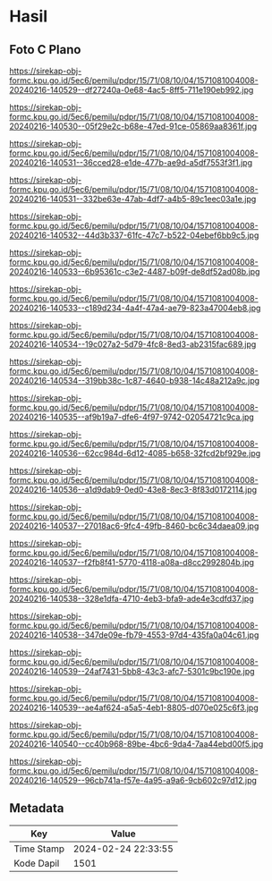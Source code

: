 # Hasil

## Foto C Plano

https://sirekap-obj-formc.kpu.go.id/5ec6/pemilu/pdpr/15/71/08/10/04/1571081004008-20240216-140529--df27240a-0e68-4ac5-8ff5-711e190eb992.jpg

https://sirekap-obj-formc.kpu.go.id/5ec6/pemilu/pdpr/15/71/08/10/04/1571081004008-20240216-140530--05f29e2c-b68e-47ed-91ce-05869aa8361f.jpg

https://sirekap-obj-formc.kpu.go.id/5ec6/pemilu/pdpr/15/71/08/10/04/1571081004008-20240216-140531--36cced28-e1de-477b-ae9d-a5df7553f3f1.jpg

https://sirekap-obj-formc.kpu.go.id/5ec6/pemilu/pdpr/15/71/08/10/04/1571081004008-20240216-140531--332be63e-47ab-4df7-a4b5-89c1eec03a1e.jpg

https://sirekap-obj-formc.kpu.go.id/5ec6/pemilu/pdpr/15/71/08/10/04/1571081004008-20240216-140532--44d3b337-61fc-47c7-b522-04ebef6bb9c5.jpg

https://sirekap-obj-formc.kpu.go.id/5ec6/pemilu/pdpr/15/71/08/10/04/1571081004008-20240216-140533--6b95361c-c3e2-4487-b09f-de8df52ad08b.jpg

https://sirekap-obj-formc.kpu.go.id/5ec6/pemilu/pdpr/15/71/08/10/04/1571081004008-20240216-140533--c189d234-4a4f-47a4-ae79-823a47004eb8.jpg

https://sirekap-obj-formc.kpu.go.id/5ec6/pemilu/pdpr/15/71/08/10/04/1571081004008-20240216-140534--19c027a2-5d79-4fc8-8ed3-ab2315fac689.jpg

https://sirekap-obj-formc.kpu.go.id/5ec6/pemilu/pdpr/15/71/08/10/04/1571081004008-20240216-140534--319bb38c-1c87-4640-b938-14c48a212a9c.jpg

https://sirekap-obj-formc.kpu.go.id/5ec6/pemilu/pdpr/15/71/08/10/04/1571081004008-20240216-140535--af9b19a7-dfe6-4f97-9742-02054721c9ca.jpg

https://sirekap-obj-formc.kpu.go.id/5ec6/pemilu/pdpr/15/71/08/10/04/1571081004008-20240216-140536--62cc984d-6d12-4085-b658-32fcd2bf929e.jpg

https://sirekap-obj-formc.kpu.go.id/5ec6/pemilu/pdpr/15/71/08/10/04/1571081004008-20240216-140536--a1d9dab9-0ed0-43e8-8ec3-8f83d0172114.jpg

https://sirekap-obj-formc.kpu.go.id/5ec6/pemilu/pdpr/15/71/08/10/04/1571081004008-20240216-140537--27018ac6-9fc4-49fb-8460-bc6c34daea09.jpg

https://sirekap-obj-formc.kpu.go.id/5ec6/pemilu/pdpr/15/71/08/10/04/1571081004008-20240216-140537--f2fb8f41-5770-4118-a08a-d8cc2992804b.jpg

https://sirekap-obj-formc.kpu.go.id/5ec6/pemilu/pdpr/15/71/08/10/04/1571081004008-20240216-140538--328e1dfa-4710-4eb3-bfa9-ade4e3cdfd37.jpg

https://sirekap-obj-formc.kpu.go.id/5ec6/pemilu/pdpr/15/71/08/10/04/1571081004008-20240216-140538--347de09e-fb79-4553-97d4-435fa0a04c61.jpg

https://sirekap-obj-formc.kpu.go.id/5ec6/pemilu/pdpr/15/71/08/10/04/1571081004008-20240216-140539--24af7431-5bb8-43c3-afc7-5301c9bc190e.jpg

https://sirekap-obj-formc.kpu.go.id/5ec6/pemilu/pdpr/15/71/08/10/04/1571081004008-20240216-140539--ae4af624-a5a5-4eb1-8805-d070e025c6f3.jpg

https://sirekap-obj-formc.kpu.go.id/5ec6/pemilu/pdpr/15/71/08/10/04/1571081004008-20240216-140540--cc40b968-89be-4bc6-9da4-7aa44ebd00f5.jpg

https://sirekap-obj-formc.kpu.go.id/5ec6/pemilu/pdpr/15/71/08/10/04/1571081004008-20240216-140529--96cb741a-f57e-4a95-a9a6-9cb602c97d12.jpg


## Metadata

| Key        | Value               |
| ---------- | ------------------- |
| Time Stamp | 2024-02-24 22:33:55 |
| Kode Dapil | 1501                |



